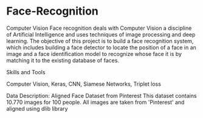 # Face-Recognition
Computer Vision
Face recognition deals with Computer Vision a discipline of Artificial Intelligence and uses techniques of image processing and deep learning. The objective of this project is to build a face recognition system, which includes building a face detector to locate the position of a face in an image and a face identification model to recognize whose face it is by matching it to the existing database of faces.

Skills and Tools

Computer Vision, Keras, CNN, Siamese Networks, Triplet loss

Data Description:
Aligned Face Dataset from Pinterest
This dataset contains 10.770 images for 100 people. All images are taken from
'Pinterest' and aligned using dlib library

